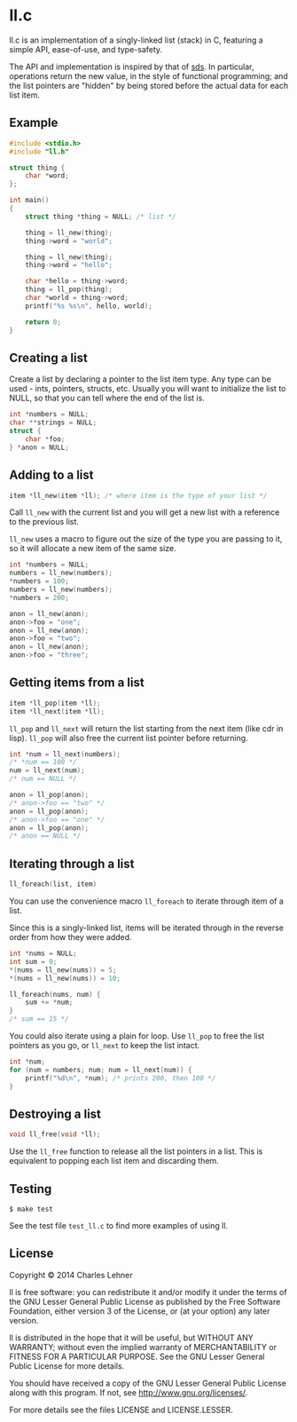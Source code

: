 # ll.c

ll.c is an implementation of a singly-linked list (stack) in C, featuring
a simple API, ease-of-use, and type-safety.

The API and implementation is inspired by that of
[sds](https://github.com/antirez/sds). In particular, operations return
the new value, in the style of functional programming; and the list pointers
are "hidden" by being stored before the actual data for each list item.

## Example

```c
#include <stdio.h>
#include "ll.h"

struct thing {
    char *word;
};

int main()
{
    struct thing *thing = NULL; /* list */

    thing = ll_new(thing);
    thing->word = "world";

    thing = ll_new(thing);
    thing->word = "hello";

    char *hello = thing->word;
    thing = ll_pop(thing);
    char *world = thing->word;
    printf("%s %s\n", hello, world);

    return 0;
}
```

## Creating a list

Create a list by declaring a pointer to the list item type. Any type can be
used - ints, pointers, structs, etc. Usually you will want to initialize the
list to NULL, so that you can tell where the end of the list is.

```c
int *numbers = NULL;
char **strings = NULL;
struct {
	char *foo;
} *anon = NULL;
```

## Adding to a list

```c
item *ll_new(item *ll); /* where item is the type of your list */
```

Call `ll_new` with the current list and you will get a new list with a
reference to the previous list.

`ll_new` uses a macro to figure out the size of the type you are passing to
it, so it will allocate a new item of the same size.

```c
int *numbers = NULL;
numbers = ll_new(numbers);
*numbers = 100;
numbers = ll_new(numbers);
*numbers = 200;

anon = ll_new(anon);
anon->foo = "one";
anon = ll_new(anon);
anon->foo = "two";
anon = ll_new(anon);
anon->foo = "three";
```

## Getting items from a list

```c
item *ll_pop(item *ll);
item *ll_next(item *ll);
```

`ll_pop` and `ll_next` will return the list starting from the next item
(like cdr in lisp). `ll_pop` will also free the current list pointer before
returning.

```c
int *num = ll_next(numbers);
/* *num == 100 */
num = ll_next(num);
/* num == NULL */

anon = ll_pop(anon);
/* anon->foo == "two" */
anon = ll_pop(anon);
/* anon->foo == "one" */
anon = ll_pop(anon);
/* anon == NULL */
```

## Iterating through a list

```c
ll_foreach(list, item)
```

You can use the convenience macro `ll_foreach` to iterate through item of a
list.

Since this is a singly-linked list, items will be iterated
through in the reverse order from how they were added.

```c
int *nums = NULL;
int sum = 0;
*(nums = ll_new(nums)) = 5;
*(nums = ll_new(nums)) = 10;

ll_foreach(nums, num) {
	sum += *num;
}
/* sum == 15 */
```

You could also iterate using a plain for loop. Use `ll_pop` to free the list
pointers as you go, or `ll_next` to keep the list intact.

```c
int *num;
for (num = numbers; num; num = ll_next(num)) {
	printf("%d\n", *num); /* prints 200, then 100 */
}
```

## Destroying a list

```c
void ll_free(void *ll);
```
Use the `ll_free` function to release all the list pointers in a list. This is
equivalent to popping each list item and discarding them.

## Testing

    $ make test

See the test file `test_ll.c` to find more examples of using ll.

## License

Copyright © 2014 Charles Lehner

ll is free software: you can redistribute it and/or modify it under
the terms of the GNU Lesser General Public License as published by the
Free Software Foundation, either version 3 of the License, or (at your
option) any later version.

ll is distributed in the hope that it will be useful,
but WITHOUT ANY WARRANTY; without even the implied warranty of
MERCHANTABILITY or FITNESS FOR A PARTICULAR PURPOSE.  See the
GNU Lesser General Public License for more details.

You should have received a copy of the GNU Lesser General Public License
along with this program.  If not, see <http://www.gnu.org/licenses/>.

For more details see the files LICENSE and LICENSE.LESSER.
